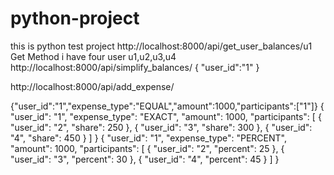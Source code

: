 # python-project
this is python test project
http://localhost:8000/api/get_user_balances/u1 Get Method i have four user u1,u2,u3,u4
http://localhost:8000/api/simplify_balances/
{
    "user_id":"1"
}

http://localhost:8000/api/add_expense/

{"user_id":"1","expense_type":"EQUAL","amount":1000,"participants":["1"]}
{
  "user_id": "1",
  "expense_type": "EXACT",
  "amount": 1000,
  "participants": [
    {
      "user_id": "2",
      "share": 250
    },
    {
      "user_id": "3",
      "share": 300
    },
    {
      "user_id": "4",
      "share": 450
    }
  ]
}
{
  "user_id": "1",
  "expense_type": "PERCENT",
  "amount": 1000,
  "participants": [
    {
      "user_id": "2",
      "percent": 25
    },
    {
      "user_id": "3",
      "percent": 30
    },
    {
      "user_id": "4",
      "percent": 45
    }
  ]
}
